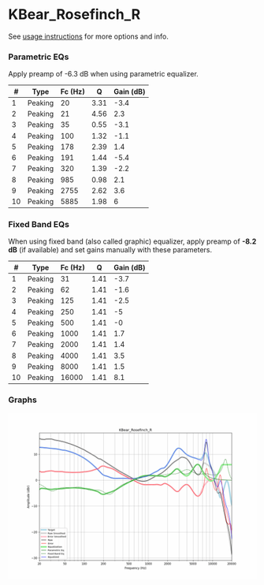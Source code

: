 # KBear_Rosefinch_R
See [usage instructions](https://github.com/jaakkopasanen/AutoEq#usage) for more options and info.

### Parametric EQs
Apply preamp of -6.3 dB when using parametric equalizer.

|   # | Type    |   Fc (Hz) |    Q |   Gain (dB) |
|-----|---------|-----------|------|-------------|
|   1 | Peaking |        20 | 3.31 |        -3.4 |
|   2 | Peaking |        21 | 4.56 |         2.3 |
|   3 | Peaking |        35 | 0.55 |        -3.1 |
|   4 | Peaking |       100 | 1.32 |        -1.1 |
|   5 | Peaking |       178 | 2.39 |         1.4 |
|   6 | Peaking |       191 | 1.44 |        -5.4 |
|   7 | Peaking |       320 | 1.39 |        -2.2 |
|   8 | Peaking |       985 | 0.98 |         2.1 |
|   9 | Peaking |      2755 | 2.62 |         3.6 |
|  10 | Peaking |      5885 | 1.98 |         6   |

### Fixed Band EQs
When using fixed band (also called graphic) equalizer, apply preamp of **-8.2 dB** (if available) and set gains manually with these parameters.

|   # | Type    |   Fc (Hz) |    Q |   Gain (dB) |
|-----|---------|-----------|------|-------------|
|   1 | Peaking |        31 | 1.41 |        -3.7 |
|   2 | Peaking |        62 | 1.41 |        -1.6 |
|   3 | Peaking |       125 | 1.41 |        -2.5 |
|   4 | Peaking |       250 | 1.41 |        -5   |
|   5 | Peaking |       500 | 1.41 |        -0   |
|   6 | Peaking |      1000 | 1.41 |         1.7 |
|   7 | Peaking |      2000 | 1.41 |         1.4 |
|   8 | Peaking |      4000 | 1.41 |         3.5 |
|   9 | Peaking |      8000 | 1.41 |         1.5 |
|  10 | Peaking |     16000 | 1.41 |         8.1 |

### Graphs
![](./KBear_Rosefinch_R.png)
